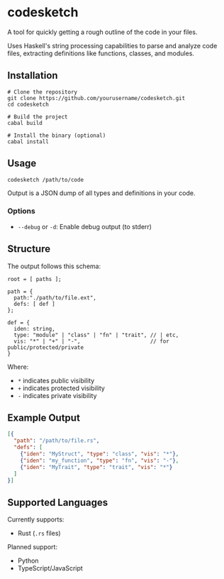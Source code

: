 # codesketch

A tool for quickly getting a rough outline of the code in your files.

Uses Haskell's string processing capabilities to parse and analyze code files, extracting definitions like functions, classes, and modules.

## Installation

```
# Clone the repository
git clone https://github.com/yourusername/codesketch.git
cd codesketch

# Build the project
cabal build

# Install the binary (optional)
cabal install
```

## Usage

```
codesketch /path/to/code
```

Output is a JSON dump of all types and definitions in your code.

### Options

- `--debug` or `-d`: Enable debug output (to stderr)

## Structure

The output follows this schema:

```
root = [ paths ];

path = {
  path:"./path/to/file.ext",
  defs: [ def ]
};

def = {
  iden: string,
  type: "module" | "class" | "fn" | "trait", // | etc,
  vis: "*" | "+" | "-",                      // for public/protected/private
}
```

Where:
- `*` indicates public visibility
- `+` indicates protected visibility
- `-` indicates private visibility

## Example Output

```json
[{
  "path": "/path/to/file.rs",
  "defs": [
    {"iden": "MyStruct", "type": "class", "vis": "*"},
    {"iden": "my_function", "type": "fn", "vis": "-"},
    {"iden": "MyTrait", "type": "trait", "vis": "*"}
  ]
}]
```

## Supported Languages

Currently supports:
- Rust (`.rs` files)

Planned support:
- Python
- TypeScript/JavaScript